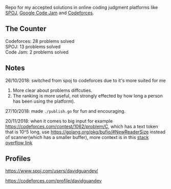 Repo for my accepted solutions in online coding judgment platforms like [SPOJ](https://www.spoj.com/), [Google Code Jam](https://codingcompetitions.withgoogle.com/) and [Codeforces](https://codeforces.com/).

## The Counter
Codeforces: 28 problems solved  
SPOJ: 13 problems solved  
Code Jam: 2 problems solved  

## Notes
26/10/2018: switched from spoj to codeforces due to it's more suited for me
  1. More clear about problems diffcuties.
  1. The ranking is more useful, not strongly effected by how long a person has been using the platform).

27/10/2018: made `./publish.go` for fun and encouraging.

20/11/2018: when it comes to big input for example https://codeforces.com/contest/1062/problem/C, which has a text token that is 10^5 long, use https://golang.org/pkg/bufio/#NewReaderSize instead of scanner(which has a smaller buffer), more context is in this [stack overflow link](https://stackoverflow.com/questions/21124327/how-to-read-a-text-file-line-by-line-in-go-when-some-lines-are-long-enough-to-ca)

## Profiles
https://www.spoj.com/users/davidguandev/

https://codeforces.com/profile/davidguandev
